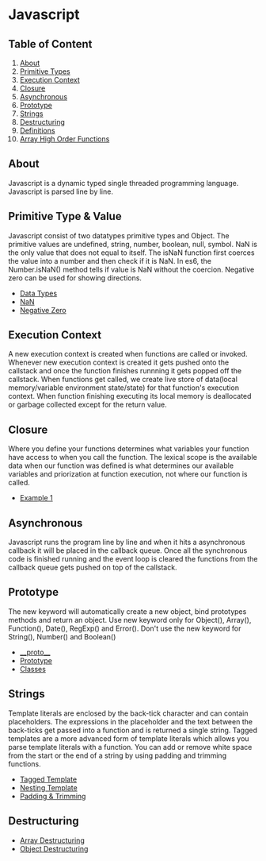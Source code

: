# Javascript
## Table of Content
  1. [About](#about)
  1. [Primitive Types](#primitive-type-&-value)
  1. [Execution Context](#execution-context)
  1. [Closure](#closure)
  1. [Asynchronous](#asynchronous)
  1. [Prototype](#prototype)
  1. [Strings](#strings)
  1. [Destructuring](#destructuring)
  1. [Definitions](#definition)
  1. [Array High Order Functions](#array-high-order-functions)

## About

Javascript is a dynamic typed single threaded programming language. Javascript is parsed line by line. 

## Primitive Type & Value

Javascript consist of two datatypes primitive types and Object. The primitive values are undefined, string, number, boolean, null, symbol. NaN is the only value that does not equal to itself. The isNaN function first coerces the value into a number and then check if it is NaN. In es6, the Number.isNaN() method tells if value is NaN without the coercion. Negative zero can be used for showing directions.

  - [Data Types](https://github.com/karyma101/handbook/blob/master/JAVASCRIPT/Examples/types.js)
  - [NaN](https://github.com/karyma101/handbook/blob/master/JAVASCRIPT/Examples/NaN.js)
  - [Negative Zero](https://github.com/karyma101/handbook/blob/master/JAVASCRIPT/Examples/negative_zero.js)

## Execution Context

A new execution context is created when functions are called or invoked. Whenever new execution context is created it gets pushed onto the callstack and once the function finishes runnning it gets popped off the callstack. When functions get called, we create live store of data(local memory/variable environment state/state) for that function's execution context. When function finishing executing its local memory is deallocated or garbage collected except for the return value.

## Closure

Where you define your functions determines what variables your function have access to when you call the function. The lexical scope is the available data when our function was defined is what determines our available variables and priorization at function execution, not where our function is called.

  - [Example 1](https://github.com/karyma101/handbook/blob/master/JAVASCRIPT/Examples/closure.js)

## Asynchronous

Javascript runs the program line by line and when it hits a asynchronous callback it will be placed in the callback queue. Once all the synchronous code is finished running and the event loop is cleared the functions from the callback queue gets pushed on top of the callstack.

## Prototype

The new keyword will automatically create a new object, bind prototypes methods and return an object. Use new keyword only for Object(), Array(), Function(), Date(), RegExp() and Error(). Don't use the new keyword for String(), Number() and Boolean()

  - [\_\_proto\_\_](https://github.com/karyma101/handbook/blob/master/JAVASCRIPT/Examples/__proto__.js)
  - [Prototype](https://github.com/karyma101/handbook/blob/master/JAVASCRIPT/Examples/prototype.js)
  - [Classes](https://github.com/karyma101/handbook/blob/master/JAVASCRIPT/Examples/classes.js)

## Strings

Template literals are enclosed by the back-tick character and can contain placeholders. The expressions in the placeholder and the text between the back-ticks get passed into a function and is returned a single string. Tagged templates are a more advanced form of template literals which allows you parse template literals with a function. You can add or remove white space from the start or the end of a string by using padding and trimming functions.

  - [Tagged Template](https://github.com/karyma101/handbook/blob/master/JAVASCRIPT/Examples/tagged_template.js)
  - [Nesting Template](https://github.com/karyma101/handbook/blob/master/JAVASCRIPT/Examples/tagged_template.js)
  - [Padding & Trimming](https://github.com/karyma101/handbook/blob/master/JAVASCRIPT/Examples/pad-trim.js)

## Destructuring
  - [Array Destructuring](https://github.com/karyma101/handbook/blob/master/JAVASCRIPT/Examples/array_destructuring.js)
  - [Object Destructuring](./Examples/object_destructuring.js)


